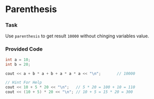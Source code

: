 # Parenthesis

### Task 

Use `parenthesis` to get result `10000` without chinging variables value.

### Provided Code

```cpp
int a = 10;
int b = 20;

cout << a + b * a + b + a * a * a << "\n";       // 10000

// Hint For Help
cout << 10 + 5 * 20 << "\n";   // 5 * 20 = 100 + 10 = 110
cout << (10 + 5) * 20 << "\n"; // 10 + 5 = 15 * 20 = 300
```